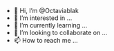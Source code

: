 - 👋 Hi, I’m @Octaviablak
- 👀 I’m interested in ...
- 🌱 I’m currently learning ...
- 💞️ I’m looking to collaborate on ...
- 📫 How to reach me ...

<!---
Octaviablak/Octaviablak is a ✨ special ✨ repository because its `README.md` (this file) appears on your GitHub profile.
You can click the Preview link to take a look at your changes.
--->
